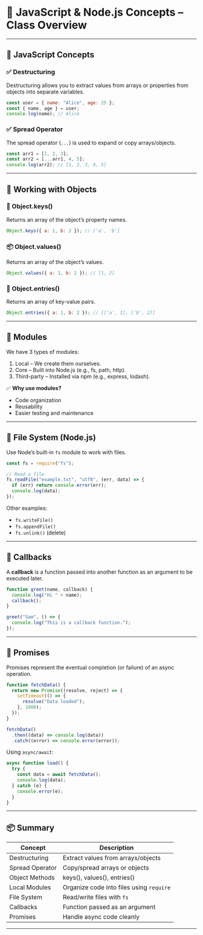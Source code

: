 # 📘 JavaScript & Node.js Concepts – Class Overview

---

## 🔹 JavaScript Concepts

### ✅ Destructuring

Destructuring allows you to extract values from arrays or properties from objects into separate variables.

```js
const user = { name: "Alice", age: 25 };
const { name, age } = user;
console.log(name); // Alice
```

### ✅ Spread Operator

The spread operator (`...`) is used to expand or copy arrays/objects.

```js
const arr1 = [1, 2, 3];
const arr2 = [...arr1, 4, 5];
console.log(arr2); // [1, 2, 3, 4, 5]
```

---

## 🔹 Working with Objects

### 🔑 Object.keys()

Returns an array of the object’s property names.

```js
Object.keys({ a: 1, b: 2 }); // ['a', 'b']
```

### 📦 Object.values()

Returns an array of the object’s values.

```js
Object.values({ a: 1, b: 2 }); // [1, 2]
```

### 🧹 Object.entries()

Returns an array of key-value pairs.

```js
Object.entries({ a: 1, b: 2 }); // [['a', 1], ['b', 2]]
```

---

## 🔹 Modules

We have 3 types of modules:

1. Local – We create them ourselves.
2. Core – Built into Node.js (e.g., fs, path, http).
3. Third-party – Installed via npm (e.g., express, lodash).

✅ **Why use modules?**

- Code organization
- Reusability
- Easier testing and maintenance

---

## 🔹 File System (Node.js)

Use Node’s built-in `fs` module to work with files.

```js
const fs = require("fs");

// Read a file
fs.readFile("example.txt", "utf8", (err, data) => {
  if (err) return console.error(err);
  console.log(data);
});
```

Other examples:

- `fs.writeFile()`
- `fs.appendFile()`
- `fs.unlink()` (delete)

---

## 🔹 Callbacks

A **callback** is a function passed into another function as an argument to be executed later.

```js
function greet(name, callback) {
  console.log("Hi " + name);
  callback();
}

greet("Sam", () => {
  console.log("This is a callback function.");
});
```

---

## 🔹 Promises

Promises represent the eventual completion (or failure) of an async operation.

```js
function fetchData() {
  return new Promise((resolve, reject) => {
    setTimeout(() => {
      resolve("Data loaded");
    }, 1000);
  });
}

fetchData()
  .then((data) => console.log(data))
  .catch((error) => console.error(error));
```

Using `async/await`:

```js
async function load() {
  try {
    const data = await fetchData();
    console.log(data);
  } catch (e) {
    console.error(e);
  }
}
```

---

## 📦 Summary

| Concept         | Description                              |
| --------------- | ---------------------------------------- |
| Destructuring   | Extract values from arrays/objects       |
| Spread Operator | Copy/spread arrays or objects            |
| Object Methods  | keys(), values(), entries()              |
| Local Modules   | Organize code into files using `require` |
| File System     | Read/write files with `fs`               |
| Callbacks       | Function passed as an argument           |
| Promises        | Handle async code cleanly                |

---
